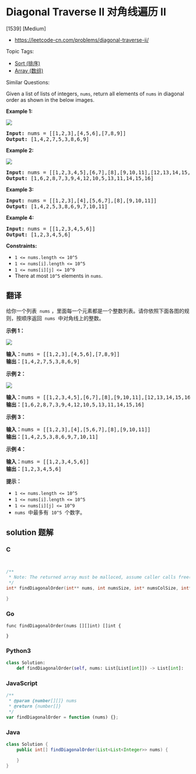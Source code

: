 # Diagonal Traverse II 对角线遍历 II

[1539] [Medium]

- https://leetcode-cn.com/problems/diagonal-traverse-ii/

Topic Tags:

- [Sort (排序)](https://leetcode-cn.com/tag/sort/)
- [Array (数组)](https://leetcode-cn.com/tag/array/)

Similar Questions:

Given a list of lists of integers, `nums`, return all elements of `nums` in diagonal order as shown in the below images.

**Example 1:**

**![](https://assets.leetcode.com/uploads/2020/04/08/sample_1_1784.png)**

<pre><strong>Input:</strong> nums = [[1,2,3],[4,5,6],[7,8,9]]
<strong>Output:</strong> [1,4,2,7,5,3,8,6,9]
</pre>

**Example 2:**

**![](https://assets.leetcode.com/uploads/2020/04/08/sample_2_1784.png)**

<pre><strong>Input:</strong> nums = [[1,2,3,4,5],[6,7],[8],[9,10,11],[12,13,14,15,16]]
<strong>Output:</strong> [1,6,2,8,7,3,9,4,12,10,5,13,11,14,15,16]
</pre>

**Example 3:**

<pre><strong>Input:</strong> nums = [[1,2,3],[4],[5,6,7],[8],[9,10,11]]
<strong>Output:</strong> [1,4,2,5,3,8,6,9,7,10,11]
</pre>

**Example 4:**

<pre><strong>Input:</strong> nums = [[1,2,3,4,5,6]]
<strong>Output:</strong> [1,2,3,4,5,6]
</pre>

**Constraints:**

- `1 <= nums.length <= 10^5`
- `1 <= nums[i].length <= 10^5`
- `1 <= nums[i][j] <= 10^9`
- There at most `10^5` elements in `nums`.

## 翻译

给你一个列表  `nums` ，里面每一个元素都是一个整数列表。请你依照下面各图的规则，按顺序返回  `nums`  中对角线上的整数。

**示例 1：**

**![](https://assets.leetcode-cn.com/aliyun-lc-upload/uploads/2020/04/23/sample_1_1784.png)**

<pre><strong>输入：</strong>nums = [[1,2,3],[4,5,6],[7,8,9]]
<strong>输出：</strong>[1,4,2,7,5,3,8,6,9]
</pre>

**示例 2：**

**![](https://assets.leetcode-cn.com/aliyun-lc-upload/uploads/2020/04/23/sample_2_1784.png)**

<pre><strong>输入：</strong>nums = [[1,2,3,4,5],[6,7],[8],[9,10,11],[12,13,14,15,16]]
<strong>输出：</strong>[1,6,2,8,7,3,9,4,12,10,5,13,11,14,15,16]
</pre>

**示例 3：**

<pre><strong>输入：</strong>nums = [[1,2,3],[4],[5,6,7],[8],[9,10,11]]
<strong>输出：</strong>[1,4,2,5,3,8,6,9,7,10,11]
</pre>

**示例 4：**

<pre><strong>输入：</strong>nums = [[1,2,3,4,5,6]]
<strong>输出：</strong>[1,2,3,4,5,6]
</pre>

**提示：**

- `1 <= nums.length <= 10^5`
- `1 <= nums[i].length <= 10^5`
- `1 <= nums[i][j] <= 10^9`
- `nums`  中最多有  `10^5`  个数字。

## solution 题解

### C

```c


/**
 * Note: The returned array must be malloced, assume caller calls free().
 */
int* findDiagonalOrder(int** nums, int numsSize, int* numsColSize, int* returnSize){

}
```

### Go

```golang
func findDiagonalOrder(nums [][]int) []int {

}
```

### Python3

```python
class Solution:
    def findDiagonalOrder(self, nums: List[List[int]]) -> List[int]:
```

### JavaScript

```javascript
/**
 * @param {number[][]} nums
 * @return {number[]}
 */
var findDiagonalOrder = function (nums) {};
```

### Java

```java
class Solution {
    public int[] findDiagonalOrder(List<List<Integer>> nums) {

    }
}
```
